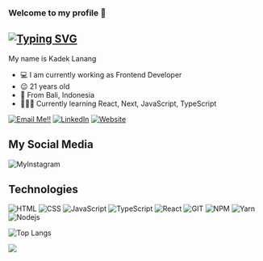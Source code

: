 ### Welcome to my profile 👋

<h2>
   <a href="https://git.io/typing-svg"><img src="https://readme-typing-svg.herokuapp.com?font=Poppins&weight=700&size=32&duration=2000&pause=500&color=F70000&width=435&height=70&lines=KADEK+LANANG;FRONTEND+DEVELOPER" alt="Typing SVG" /></a>
</h2>

My name is Kadek Lanang
 
- 💻 I am currently working as Frontend Developer
- 😉 21 years old
- 🌴 From Bali, Indonesia
- 👨🏻‍💻 Currently learning React, Next, JavaScript, TypeScript

<a href="mailto:lananglanusaputera@gmail.com">![Email Me!!](https://img.shields.io/badge/Gmail-D14836?style=for-the-badge&logo=gmail&logoColor=white)</a> 
<a href="https://www.linkedin.com/in/lanang-lanusa-putera-70b6422a8/">![LinkedIn](https://img.shields.io/badge/LinkedIn-0077B5?style=for-the-badge&logo=linkedin&logoColor=white)</a>
<a href="https://ashurabali.com">![Website](https://img.shields.io/badge/Portfolio_Website-444444?style=for-the-badge&logo=About.me&logoColor=white)</a>

## My Social Media

<img alt="MyInstagram" src="https://img.icons8.com/?size=100&id=Xy10Jcu1L2Su&format=png&color=000000" />

## Technologies

<p>
  <img alt="HTML" src="https://img.shields.io/badge/-HTML5-E34F26?style=flat-square&logo=html5&logoColor=white" />
  <img alt="CSS" src="https://img.shields.io/badge/CSS%20-%231572B6.svg?style=flat-square&logo=css3&logoColor=white" />
  <img alt="JavaScript" src="https://img.shields.io/badge/JavaScript%20-%23F7DF1E.svg?style=flat-square&logo=javascript&logoColor=black" />
  <img alt="TypeScript" src="https://img.shields.io/badge/TypeScript%20-%232F74C0.svg?style=flat-square&logo=typescript&logoColor=white" />
  <img alt="React" src="https://img.shields.io/badge/-React-45b8d8?style=flat-square&logo=react&logoColor=white" />
  <img alt="GIT" src="https://img.shields.io/badge/-Git-F05032?style=flat-square&logo=git&logoColor=white" />
  <img alt="NPM" src="https://img.shields.io/badge/-NPM-CB3837?style=flat-square&logo=npm&logoColor=white" />
  <img alt="Yarn" src="https://img.shields.io/badge/-Yarn-2188b6?style=flat-square&logo=yarn&logoColor=white" />
  <img alt="Nodejs" src="https://img.shields.io/badge/-Nodejs-43853d?style=flat-square&logo=Node.js&logoColor=white" />
</p>

![Top Langs](https://github-readme-stats.vercel.app/api/top-langs/?username=Lananglp&layout=compact&theme=dark)

![](https://komarev.com/ghpvc/?username=Lananglp&color=green)
